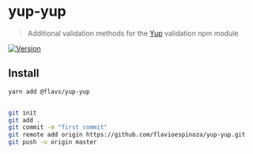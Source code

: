 # yup-yup

> Additional validation methods for the [Yup](https://github.com/jquense/yup) validation npm module 

[![Version](https://img.shields.io/npm/v/@availity/yup.svg?style=for-the-badge)](https://www.npmjs.com/package/@flavsy/yup)

## Install

```bash
yarn add @flavs/yup-yup
```



```bash

git init
git add .
git commit -m "first commit"
git remote add origin https://github.com/flavioespinoza/yup-yup.git
git push -u origin master

```


